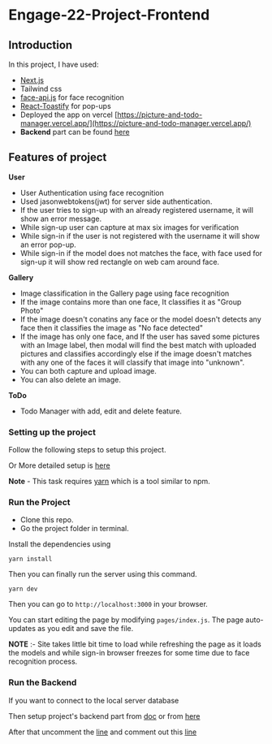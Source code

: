 # Engage-22-Project-Frontend

## Introduction

In this project, I have used:

- [Next.js](https://nextjs.org/)
- Tailwind css
- [face-api.js](https://github.com/justadudewhohacks/face-api.js/) for face recognition
- [React-Toastify](https://www.npmjs.com/package/react-toastify) for pop-ups
- Deployed the app on vercel [https://picture-and-todo-manager.vercel.app/](https://picture-and-todo-manager.vercel.app/)
- **Backend** part can be found [here](https://github.com/MohitSharma-21/Engage-22-Project-Backend)


## Features of project

**User**
- User Authentication using face recognition
- Used jasonwebtokens(jwt) for server side authentication.
- If the user tries to sign-up with an already registered username, it will show an error message.
- While sign-up user can capture at max six images for verification
- While sign-in if the user is not registered with the username it will show an error pop-up.
- While sign-in if the model does not matches the face, with face used for sign-up it will show red rectangle on web cam around face.

**Gallery**
- Image classification in the Gallery page using face recognition
- If the image contains more than one face, It classifies it as "Group Photo"
- If the image doesn't conatins any face or the model doesn't detects any face then it classifies the image as "No face detected"
- If the image has only one face, and If the user has saved some pictures with an Image label, then modal will find the best match with uploaded pictures and classifies accordingly else if the image doesn't matches with any one of the faces it will classify that image into "unknown".
- You can both capture and upload image.
- You can also delete an image.

**ToDo** 
- Todo Manager with add, edit and delete feature.




### Setting up the project

Follow the following steps to setup this project.

Or More detailed setup is [here](https://docs.google.com/document/d/1C9-GtIkLhgYKe-9f2ZyujzEh_CabTlwG0jOldP-kJaM/edit?usp=sharing)

**Note** - This task requires [yarn](https://yarnpkg.com/) which is a tool similar to npm.

### Run the Project

- Clone this repo.
- Go the project folder in terminal.

Install the dependencies using
```
yarn install
```

Then you can finally run the server using this command.
```
yarn dev
```

Then you can go to `http://localhost:3000` in your browser.

You can start editing the page by modifying `pages/index.js`. The page auto-updates as you edit and save the file.

**NOTE** :- Site takes little bit time to load while refreshing the page as it loads the models and while sign-in browser freezes for some time due to face recognition process.




### Run the Backend

If you want to connect to the local server database

Then setup project's backend part from [doc](https://docs.google.com/document/d/11e8OAf8bUSYIFSRN9MPN-docPlZsRtjOo_FTxUwgtQY/edit?usp=sharing) or from [here](https://github.com/MohitSharma-21/Engage-22-Project-Backend#engage-22-project-backend) 

After that uncomment the [line](https://github.com/MohitSharma-21/Engage-22-Project-Frontend/blob/bcd632502682e4b033a39d8659de6bcd535812e8/utils/axios.jsx#L3) and comment out this [line](https://github.com/MohitSharma-21/Engage-22-Project-Frontend/blob/bcd632502682e4b033a39d8659de6bcd535812e8/utils/axios.jsx#L4)



